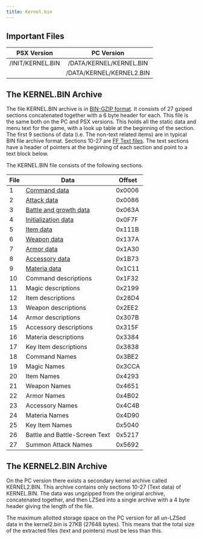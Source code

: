 ```yaml
---
title: Kernel.bin
---
```


## Important Files

|   PSX Version    |        PC Version        |
|:----------------:|:------------------------:|
| /INIT/KERNEL.BIN | /DATA/KERNEL/KERNEL.BIN  |
|                  | /DATA/KERNEL/KERNEL2.BIN |

## The KERNEL.BIN Archive

The file KERNEL.BIN archive is in [BIN-GZIP format](FF7/Kernel/Low_level_libraries#BIN-GZIP_Type_Archives "wikilink"). It consists of 27 gziped sections concatenated together with a 6 byte header for each. This file is the same both on the PC and PSX versions. This holds all the static data and menu text for the game, with a look up table at the beginning of the section. The first 9 sections of data (i.e. The non-text related items) are in typical BIN file archive format. Sections 10-27 are [FF Text files](../FF_Text). The text sections have a header of pointers at the beginning of each section and point to a text block below.

The KERNEL.BIN file consists of the following sections.

| File | Data | Offset |
|----|----|----|
| 1 | [Command data](../Command_data) | 0x0006 |
| 2 | [Attack data](../Attack_data) | 0x0086 |
| 3 | [Battle and growth data](../Battle_and_growth_data) | 0x063A |
| 4 | [Initialization data](../Character_starting_stats) | 0x0F7F |
| 5 | [Item data](../Item_data) | 0x111B |
| 6 | [Weapon data](../Weapon_data) | 0x137A |
| 7 | [Armor data](../Armor_data) | 0x1A30 |
| 8 | [Accessory data](../Accessory_data) | 0x1B73 |
| 9 | [Materia data](../Materia_data) | 0x1C11 |
| 10 | Command descriptions | 0x1F32 |
| 11 | Magic descriptions | 0x2199 |
| 12 | Item descriptions | 0x28D4 |
| 13 | Weapon descriptions | 0x2EE2 |
| 14 | Armor descriptions | 0x307B |
| 15 | Accessory descriptions | 0x315F |
| 16 | Materia descriptions | 0x3384 |
| 17 | Key Item descriptions | 0x3838 |
| 18 | Command Names | 0x3BE2 |
| 19 | Magic Names | 0x3CCA |
| 20 | Item Names | 0x4293 |
| 21 | Weapon Names | 0x4651 |
| 22 | Armor Names | 0x4B02 |
| 23 | Accessory Names | 0x4C4B |
| 24 | Materia Names | 0x4D90 |
| 25 | Key Item Names | 0x5040 |
| 26 | Battle and Battle-Screen Text | 0x5217 |
| 27 | Summon Attack Names | 0x5692 |

## The KERNEL2.BIN Archive

On the PC version there exists a secondary kernel archive called KERNEL2.BIN. This archive contains only sections 10-27 (Text data) of KERNEL.BIN. The data was ungzipped from the original archive, concatenated together, and then LZSed into a single archive with a 4 byte header giving the length of the file.

The maximum allotted storage space on the PC version for all un-LZSed data in the kernel2.bin is 27KB (27648 bytes). This means that the total size of the extracted files (text and pointers) must be less than this.
